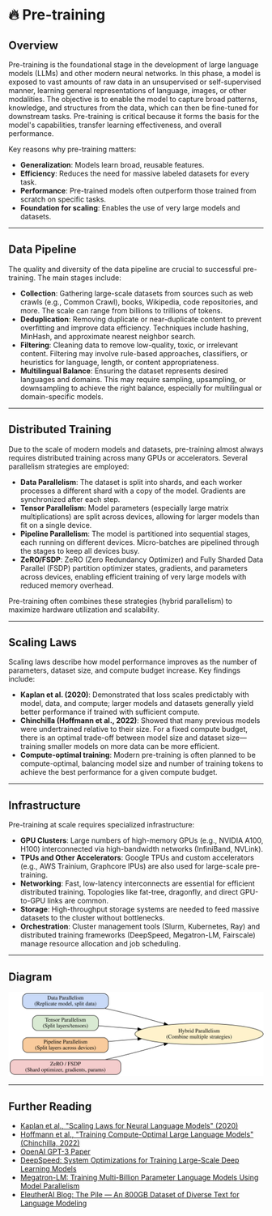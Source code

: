 # 🔥 Pre-training

## Overview

Pre-training is the foundational stage in the development of large language models (LLMs) and other modern neural networks. In this phase, a model is exposed to vast amounts of raw data in an unsupervised or self-supervised manner, learning general representations of language, images, or other modalities. The objective is to enable the model to capture broad patterns, knowledge, and structures from the data, which can then be fine-tuned for downstream tasks. Pre-training is critical because it forms the basis for the model's capabilities, transfer learning effectiveness, and overall performance.

Key reasons why pre-training matters:
- **Generalization**: Models learn broad, reusable features.
- **Efficiency**: Reduces the need for massive labeled datasets for every task.
- **Performance**: Pre-trained models often outperform those trained from scratch on specific tasks.
- **Foundation for scaling**: Enables the use of very large models and datasets.

---

## Data Pipeline

The quality and diversity of the data pipeline are crucial to successful pre-training. The main stages include:

- **Collection**: Gathering large-scale datasets from sources such as web crawls (e.g., Common Crawl), books, Wikipedia, code repositories, and more. The scale can range from billions to trillions of tokens.
- **Deduplication**: Removing duplicate or near-duplicate content to prevent overfitting and improve data efficiency. Techniques include hashing, MinHash, and approximate nearest neighbor search.
- **Filtering**: Cleaning data to remove low-quality, toxic, or irrelevant content. Filtering may involve rule-based approaches, classifiers, or heuristics for language, length, or content appropriateness.
- **Multilingual Balance**: Ensuring the dataset represents desired languages and domains. This may require sampling, upsampling, or downsampling to achieve the right balance, especially for multilingual or domain-specific models.

---

## Distributed Training

Due to the scale of modern models and datasets, pre-training almost always requires distributed training across many GPUs or accelerators. Several parallelism strategies are employed:

- **Data Parallelism**: The dataset is split into shards, and each worker processes a different shard with a copy of the model. Gradients are synchronized after each step.
- **Tensor Parallelism**: Model parameters (especially large matrix multiplications) are split across devices, allowing for larger models than fit on a single device.
- **Pipeline Parallelism**: The model is partitioned into sequential stages, each running on different devices. Micro-batches are pipelined through the stages to keep all devices busy.
- **ZeRO/FSDP**: ZeRO (Zero Redundancy Optimizer) and Fully Sharded Data Parallel (FSDP) partition optimizer states, gradients, and parameters across devices, enabling efficient training of very large models with reduced memory overhead.

Pre-training often combines these strategies (hybrid parallelism) to maximize hardware utilization and scalability.

---

## Scaling Laws

Scaling laws describe how model performance improves as the number of parameters, dataset size, and compute budget increase. Key findings include:

- **Kaplan et al. (2020)**: Demonstrated that loss scales predictably with model, data, and compute; larger models and datasets generally yield better performance if trained with sufficient compute.
- **Chinchilla (Hoffmann et al., 2022)**: Showed that many previous models were undertrained relative to their size. For a fixed compute budget, there is an optimal trade-off between model size and dataset size—training smaller models on more data can be more efficient.
- **Compute-optimal training**: Modern pre-training is often planned to be compute-optimal, balancing model size and number of training tokens to achieve the best performance for a given compute budget.

---

## Infrastructure

Pre-training at scale requires specialized infrastructure:

- **GPU Clusters**: Large numbers of high-memory GPUs (e.g., NVIDIA A100, H100) interconnected via high-bandwidth networks (InfiniBand, NVLink).
- **TPUs and Other Accelerators**: Google TPUs and custom accelerators (e.g., AWS Trainium, Graphcore IPUs) are also used for large-scale pre-training.
- **Networking**: Fast, low-latency interconnects are essential for efficient distributed training. Topologies like fat-tree, dragonfly, and direct GPU-to-GPU links are common.
- **Storage**: High-throughput storage systems are needed to feed massive datasets to the cluster without bottlenecks.
- **Orchestration**: Cluster management tools (Slurm, Kubernetes, Ray) and distributed training frameworks (DeepSpeed, Megatron-LM, Fairscale) manage resource allocation and job scheduling.

---

## Diagram

![Pre-training Parallelism](../images/pretraining_parallelism.svg)

---

## Further Reading

- [Kaplan et al., "Scaling Laws for Neural Language Models" (2020)](https://arxiv.org/abs/2001.08361)
- [Hoffmann et al., "Training Compute-Optimal Large Language Models" (Chinchilla, 2022)](https://arxiv.org/abs/2203.15556)
- [OpenAI GPT-3 Paper](https://arxiv.org/abs/2005.14165)
- [DeepSpeed: System Optimizations for Training Large-Scale Deep Learning Models](https://www.microsoft.com/en-us/research/blog/deepspeed-extreme-scale-model-training-for-everyone/)
- [Megatron-LM: Training Multi-Billion Parameter Language Models Using Model Parallelism](https://arxiv.org/abs/1909.08053)
- [EleutherAI Blog: The Pile — An 800GB Dataset of Diverse Text for Language Modeling](https://pile.eleuther.ai/)